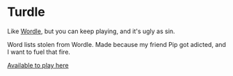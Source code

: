 # Turdle
Like [Wordle](https://www.powerlanguage.co.uk/wordle/), but you can keep playing, and it's ugly as sin.

Word lists stolen from Wordle. Made because my friend Pip got adicted, and I want to fuel that fire.

[Available to play here](https://turdle.herokuapp.com/)
